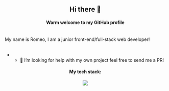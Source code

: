
<h2 align="center"><strong>  Hi there 👋</strong></h2>

<h4 align="center">Warm welcome to my GitHub profile</h5>
<br>
My name is Romeo, I am a junior front-end/full-stack web developer!
<br>
<br>

- - 🤔 I’m looking for help with my own project  feel free to send me a PR!

<h4 align="center">My tech stack:</h4> 
<p align="center">
  <a href="https://skillicons.dev">
    <img src="https://skillicons.dev/icons?i=git,heroku,html,css,postgres,py,rails,ruby,bootstrap" />
  </a>
</p>

<!--
**berlincoders/berlincoders** is a ✨ _special_ ✨ repository because its `README.md` (this file) appears on your GitHub profile.

Here are some ideas to get you started:

- 🔭 I’m currently working on ...
- 🌱 I’m currently learning ...
- 👯 I’m looking to collaborate on ...
- 🤔 I’m looking for help with ...
- 💬 Ask me about ...
- 📫 How to reach me: ...
- 😄 Pronouns: ...
- ⚡ Fun fact: ...
-->

